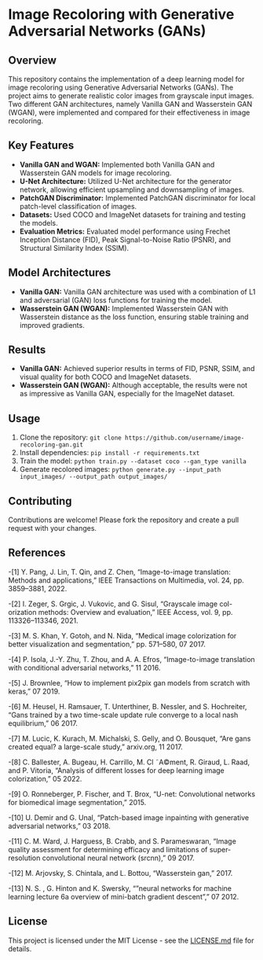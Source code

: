 # Image Recoloring with Generative Adversarial Networks (GANs)

## Overview

This repository contains the implementation of a deep learning model for image recoloring using Generative Adversarial Networks (GANs). The project aims to generate realistic color images from grayscale input images. Two different GAN architectures, namely Vanilla GAN and Wasserstein GAN (WGAN), were implemented and compared for their effectiveness in image recoloring.

## Key Features

- **Vanilla GAN and WGAN:** Implemented both Vanilla GAN and Wasserstein GAN models for image recoloring.
- **U-Net Architecture:** Utilized U-Net architecture for the generator network, allowing efficient upsampling and downsampling of images.
- **PatchGAN Discriminator:** Implemented PatchGAN discriminator for local patch-level classification of images.
- **Datasets:** Used COCO and ImageNet datasets for training and testing the models.
- **Evaluation Metrics:** Evaluated model performance using Frechet Inception Distance (FID), Peak Signal-to-Noise Ratio (PSNR), and Structural Similarity Index (SSIM).

## Model Architectures

- **Vanilla GAN:** Vanilla GAN architecture was used with a combination of L1 and adversarial (GAN) loss functions for training the model.
- **Wasserstein GAN (WGAN):** Implemented Wasserstein GAN with Wasserstein distance as the loss function, ensuring stable training and improved gradients.

## Results

- **Vanilla GAN:** Achieved superior results in terms of FID, PSNR, SSIM, and visual quality for both COCO and ImageNet datasets.
- **Wasserstein GAN (WGAN):** Although acceptable, the results were not as impressive as Vanilla GAN, especially for the ImageNet dataset.

## Usage

1. Clone the repository: `git clone https://github.com/username/image-recoloring-gan.git`
2. Install dependencies: `pip install -r requirements.txt`
3. Train the model: `python train.py --dataset coco --gan_type vanilla`
4. Generate recolored images: `python generate.py --input_path input_images/ --output_path output_images/`

## Contributing

Contributions are welcome! Please fork the repository and create a pull request with your changes.

## References

-[1] Y. Pang, J. Lin, T. Qin, and Z. Chen, “Image-to-image translation: Methods and applications,” IEEE Transactions on Multimedia, vol. 24, pp. 3859–3881, 2022.

-[2] I. Zeger, S. Grgic, J. Vukovic, and G. Sisul, “Grayscale image col- orization methods: Overview and evaluation,” IEEE Access, vol. 9, pp. 113326–113346, 2021.

-[3] M. S. Khan, Y. Gotoh, and N. Nida, “Medical image colorization for better visualization and segmentation,” pp. 571–580, 07 2017.

-[4] P. Isola, J.-Y. Zhu, T. Zhou, and A. A. Efros, “Image-to-image translation with conditional adversarial networks,” 11 2016.

-[5] J. Brownlee, “How to implement pix2pix gan models from scratch with keras,” 07 2019.

-[6] M. Heusel, H. Ramsauer, T. Unterthiner, B. Nessler, and S. Hochreiter, “Gans trained by a two time-scale update rule converge to a local nash equilibrium,” 06 2017.

-[7] M. Lucic, K. Kurach, M. Michalski, S. Gelly, and O. Bousquet, “Are gans created equal? a large-scale study,” arxiv.org, 11 2017.

-[8] C. Ballester, A. Bugeau, H. Carrillo, M. Cl ˜A©ment, R. Giraud, L. Raad, and P. Vitoria, “Analysis of different losses for deep learning image colorization,” 05 2022.

-[9] O. Ronneberger, P. Fischer, and T. Brox, “U-net: Convolutional networks for biomedical image segmentation,” 2015.

-[10] U. Demir and G. Unal, “Patch-based image inpainting with generative adversarial networks,” 03 2018.

-[11] C. M. Ward, J. Harguess, B. Crabb, and S. Parameswaran, “Image quality assessment for determining efficacy and limitations of super- resolution convolutional neural network (srcnn),” 09 2017.

-[12] M. Arjovsky, S. Chintala, and L. Bottou, “Wasserstein gan,” 2017.

-[13] N. S. , G. Hinton and K. Swersky, “”neural networks for machine learning lecture 6a overview of mini-batch gradient descent”,” 07 2012.

## License

This project is licensed under the MIT License - see the [LICENSE.md](LICENSE.md) file for details.
